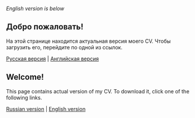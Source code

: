 _English version is below_
## Добро пожаловать!
На этой странице находится актуальная версия моего CV. Чтобы загрузить его, перейдите по одной из ссылок.

[Русская версия](https://github.com/alekseik1/curriculum-vitae/releases/latest/download/CV_ru.pdf) |
[Английская версия](https://github.com/alekseik1/curriculum-vitae/releases/latest/download/CV_en.pdf)
## Welcome!
This page contains actual version of my CV. To download it, click one of the following links.

[Russian version](https://github.com/alekseik1/curriculum-vitae/releases/latest/download/CV_ru.pdf) |
[English version](https://github.com/alekseik1/curriculum-vitae/releases/latest/download/CV_en.pdf)
